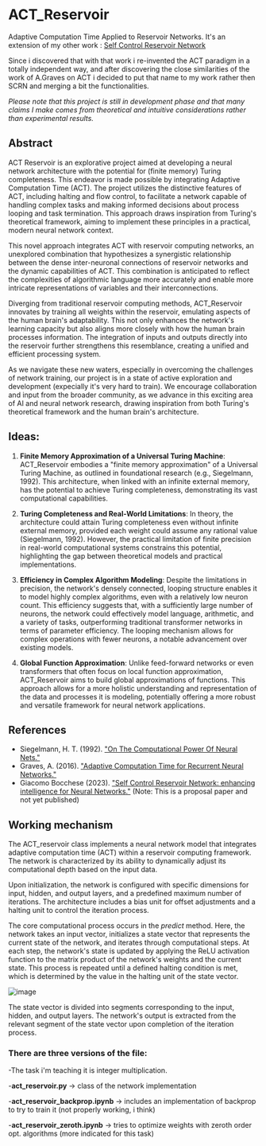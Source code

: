 # ACT_Reservoir
Adaptive Computation Time Applied to Reservoir Networks.
It's an extension of my other work : [Self Control Reservoir Network](https://github.com/BoccheseGiacomo/SCRN----Pre-Alpha-version)

Since i discovered that with that work i re-invented the ACT paradigm in a totally independent way, and after discovering the close similarities of the work of A.Graves on ACT i decided to put that name to my work rather then SCRN and merging a bit the functionalities.

*Please note that this project is still in development phase and that many claims I make comes from theoretical and intuitive considerations rather than experimental results.*

## Abstract
ACT Reservoir is an explorative project aimed at developing a neural network architecture with the potential for (finite memory) Turing completeness. This endeavor is made possible by integrating Adaptive Computation Time (ACT). The project utilizes the distinctive features of ACT, including halting and flow control, to facilitate a network capable of handling complex tasks and making informed decisions about process looping and task termination. This approach draws inspiration from Turing's theoretical framework, aiming to implement these principles in a practical, modern neural network context.

This novel approach integrates ACT with reservoir computing networks, an unexplored combination that hypothesizes a synergistic relationship between the dense inter-neuronal connections of reservoir networks and the dynamic capabilities of ACT. This combination is anticipated to reflect the complexities of algorithmic language more accurately and enable more intricate representations of variables and their interconnections.

Diverging from traditional reservoir computing methods, ACT_Reservoir innovates by training all weights within the reservoir, emulating aspects of the human brain's adaptability. This not only enhances the network's learning capacity but also aligns more closely with how the human brain processes information. The integration of inputs and outputs directly into the reservoir further strengthens this resemblance, creating a unified and efficient processing system.

As we navigate these new waters, especially in overcoming the challenges of network training, our project is in a state of active exploration and development (expecially it's very hard to train). We encourage collaboration and input from the broader community, as we advance in this exciting area of AI and neural network research, drawing inspiration from both Turing's theoretical framework and the human brain's architecture.

## Ideas:

1. **Finite Memory Approximation of a Universal Turing Machine**: 
   ACT_Reservoir embodies a "finite memory approximation" of a Universal Turing Machine, as outlined in foundational research (e.g., Siegelmann, 1992). This architecture, when linked with an infinite external memory, has the potential to achieve Turing completeness, demonstrating its vast computational capabilities.

2. **Turing Completeness and Real-World Limitations**: 
   In theory, the architecture could attain Turing completeness even without infinite external memory, provided each weight could assume any rational value (Siegelmann, 1992). However, the practical limitation of finite precision in real-world computational systems constrains this potential, highlighting the gap between theoretical models and practical implementations.

3. **Efficiency in Complex Algorithm Modeling**: 
   Despite the limitations in precision, the network's densely connected, looping structure enables it to model highly complex algorithms, even with a relatively low neuron count. This efficiency suggests that, with a sufficiently large number of neurons, the network could effectively model language, arithmetic, and a variety of tasks, outperforming traditional transformer networks in terms of parameter efficiency. The looping mechanism allows for complex operations with fewer neurons, a notable advancement over existing models.

4. **Global Function Approximation**: 
   Unlike feed-forward networks or even transformers that often focus on local function approximation, ACT_Reservoir aims to build global approximations of functions. This approach allows for a more holistic understanding and representation of the data and processes it is modeling, potentially offering a more robust and versatile framework for neural network applications.

## References
- Siegelmann, H. T. (1992). ["On The Computational Power Of Neural Nets."](https://binds.cs.umass.edu/papers/1992_Siegelmann_COLT.pdf)
- Graves, A. (2016).  ["Adaptive Computation Time for Recurrent Neural Networks."](https://arxiv.org/abs/1603.08983)
- Giacomo Bocchese (2023). ["Self Control Reservoir Network: enhancing intelligence for Neural Networks."](https://doi.org/10.5281/zenodo.7637563) (Note: This is a proposal paper and not yet published)



## Working mechanism
The ACT_reservoir class implements a neural network model that integrates adaptive computation time (ACT) within a reservoir computing framework. The network is characterized by its ability to dynamically adjust its computational depth based on the input data.

Upon initialization, the network is configured with specific dimensions for input, hidden, and output layers, and a predefined maximum number of iterations. The architecture includes a bias unit for offset adjustments and a halting unit to control the iteration process.

The core computational process occurs in the *predict* method. Here, the network takes an input vector, initializes a state vector that represents the current state of the network, and iterates through computational steps. At each step, the network's state is updated by applying the ReLU activation function to the matrix product of the network's weights and the current state. This process is repeated until a defined halting condition is met, which is determined by the value in the halting unit of the state vector.

![image](https://github.com/BoccheseGiacomo/ACT_Reservoir/assets/104854120/0dab7915-1846-4e4d-9db4-1c53b37b7daa)



The state vector is divided into segments corresponding to the input, hidden, and output layers. The network's output is extracted from the relevant segment of the state vector upon completion of the iteration process.

### There are three versions of the file:

-The task i'm teaching it is integer multiplication.

-**act_reservoir.py** -> class of the network implementation

-**act_reservoir_backprop.ipynb** -> includes an implementation of backprop to try to train it (not properly working, i think)

-**act_reservoir_zeroth.ipynb** -> tries to optimize weights with zeroth order opt. algorithms (more indicated for this task)
